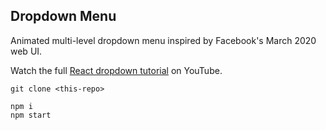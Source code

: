 ## Dropdown Menu 

Animated multi-level dropdown menu inspired by Facebook's March 2020 web UI. 

Watch the full [React dropdown tutorial]() on YouTube. 

```
git clone <this-repo>

npm i
npm start
```